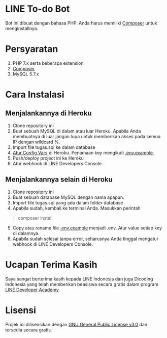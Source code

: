 # LINE To-do Bot
Bot ini dibuat dengan bahasa PHP. Anda harus memiliki [Composer](https://getcomposer.org) untuk menginstallnya.

# Persyaratan
1. PHP 7.x serta beberapa extension
2. [Composer](https://getcomposer.org)
3. MySQL 5.7.x

# Cara Instalasi
## Menjalankannya di Heroku
1. Clone repository ini
2. Buat sebuah MySQL di dalam atau luar Heroku. Apabila Anda membuatnya di luar jangan lupa untuk memberikan akses pada semua IP dengan wildcard %.
3. Import file tugas.sql ke dalam database
4. [Atur Config Vars](https://devcenter.heroku.com/articles/config-vars) di Heroku. Penamaan key mengikuti [.env.example](.env.example).
5. Push/deploy project ini ke Heroku
6. Atur webhook di LINE Developers Console.

## Menjalankannya selain di Heroku
1. Clone repository ini
2. Buat sebuah database MySQL dengan nama apapun.
3. Import file tugas.sql yang ada dalam folder database
4. Apabila sudah, kembali ke terminal Anda. Masukkan perintah

> composer install

5. Copy atau rename file [.env.example](.env.example) menjadi .env. Atur value setiap key di dalamnya.
6. Apabila sudah selesai tanpa error, seharusnya Anda tinggal mengatur webhook di LINE Developers Console.

# Ucapan Terima Kasih
Saya sangat berterima kasih kepada LINE Indonesia dan juga Dicoding Indonesia yang telah memberikan beasiswa secara gratis dalam program [LINE Developer Academy](https://line.dicoding.com/).

# Lisensi
Projek ini dilisensikan dengan [GNU General Public License v3.0](LICENSE) dan tersedia secara gratis.